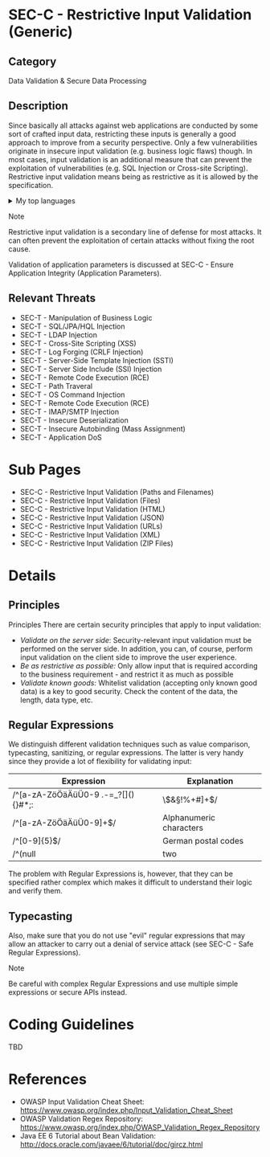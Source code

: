 # SEC-C - Restrictive Input Validation (Generic)

## Category
Data Validation & Secure Data Processing

## Description
Since basically all attacks against web applications are conducted by some sort of crafted input data, restricting these inputs is generally a good approach to improve from a security perspective. Only a few vulnerabilities originate in insecure input validation (e.g. business logic flaws) though. In most cases, input validation is an additional measure that can prevent the exploitation of vulnerabilities (e.g. SQL Injection or Cross-site Scripting). Restrictive input validation means being as restrictive as it is allowed by the specification.

<details>
<summary>My top languages</summary>

| Rank | Languages |
|-----:|-----------|
|     1| JavaScript|
|     2| Python    |
|     3| SQL       |

</details>

> [!NOTE]
> Restrictive input validation is a secondary line of defense for most attacks. It can often prevent the exploitation of certain attacks without fixing the root cause.

Validation of application parameters is discussed at SEC-C - Ensure Application Integrity (Application Parameters).

## Relevant Threats
* SEC-T - Manipulation of Business Logic
* SEC-T - SQL/JPA/HQL Injection
* SEC-T - LDAP Injection
* SEC-T - Cross-Site Scripting (XSS)
* SEC-T - Log Forging (CRLF Injection)
* SEC-T - Server-Side Template Injection (SSTI)
* SEC-T - Server Side Include (SSI) Injection
* SEC-T - Remote Code Execution (RCE)
* SEC-T - Path Traveral
* SEC-T - OS Command Injection
* SEC-T - Remote Code Execution (RCE)
* SEC-T - IMAP/SMTP Injection
* SEC-T - Insecure Deserialization
* SEC-T - Insecure Autobinding (Mass Assignment)
* SEC-T - Application DoS

# Sub Pages
* SEC-C - Restrictive Input Validation (Paths and Filenames)
* SEC-C - Restrictive Input Validation (Files)
* SEC-C - Restrictive Input Validation (HTML)
* SEC-C - Restrictive Input Validation (JSON)
* SEC-C - Restrictive Input Validation (URLs)
* SEC-C - Restrictive Input Validation (XML)
* SEC-C - Restrictive Input Validation (ZIP Files)

# Details
## Principles
Principles
There are certain security principles that apply to input validation:
- *Validate on the server side*: Security-relevant input validation must be performed on the server side. In addition, you can, of course, perform input validation on the client side to improve the user experience.
- *Be as restrictive as possible:* Only allow input that is required according to the business requirement - and restrict it as much as possible
- *Validate known goods:* Whitelist validation (accepting only known good data) is a key to good security. Check the content of the data, the length, data type, etc.

## Regular Expressions
We distinguish different validation techniques such as value comparison, typecasting, sanitizing, or regular expressions. The latter is very handy since they provide a lot of flexibility for validating input:

| Expression  | Explanation |
| ------------- | ------------- |
| /^[a-zA-ZöÖäÄüÜ0-9 .\-=_?\[\](){}#*;:|\\$&§!%+#]+$/  | Only characters that are safe against most injection attacks |
| /^[a-zA-ZöÖäÄüÜ0-9]+$/  | Alphanumeric characters  |
| /^[0-9]{5}$/  | German postal codes  |
| /^(null|two|three)$/  | „null“, „two“ or „three“ |

The problem with Regular Expressions is, however, that they can be specified rather complex which makes it difficult to understand their logic and verify them.

## Typecasting
Also, make sure that you do not use "evil" regular expressions that may allow an attacker to carry out a denial of service attack (see SEC-C - Safe Regular Expressions).

> [!NOTE]
> Be careful with complex Regular Expressions and use multiple simple expressions or secure APIs instead.

# Coding Guidelines
TBD

# References
* OWASP Input Validation Cheat Sheet: https://www.owasp.org/index.php/Input_Validation_Cheat_Sheet
* OWASP Validation Regex Repository: https://www.owasp.org/index.php/OWASP_Validation_Regex_Repository
* Java EE 6 Tutorial about Bean Validation: http://docs.oracle.com/javaee/6/tutorial/doc/gircz.html

